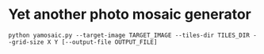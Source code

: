 # Yet another photo mosaic generator

```
python yamosaic.py --target-image TARGET_IMAGE --tiles-dir TILES_DIR --grid-size X Y [--output-file OUTPUT_FILE]
```
